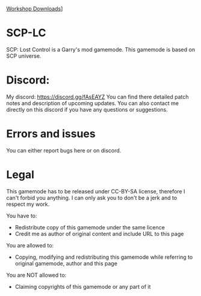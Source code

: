 [Workshop Downloads](https://img.shields.io/steam/downloads/2402059605)]
# SCP-LC
SCP: Lost Control is a Garry's mod gamemode. This gamemode is based on SCP universe.


# Discord:
My discord: https://discord.gg/fAsEAYZ
You can find there detailed patch notes and description of upcoming updates. You can also contact me directly on this discord if you have any questions or suggestions.

# Errors and issues
You can either report bugs here or on discord.

# Legal
This gamemode has to be released under CC-BY-SA license, therefore I can't forbid you anything. I can only ask you to don't be a jerk and to respect my work.

You have to:
* Redistribute copy of this gamemode under the same licence
* Credit me as author of original content and include URL to this page

You are allowed to:
* Copying, modifying and redistributing this gamemode while referring to original gamemode, author and this page

You are NOT allowed to:
* Claiming copyrights of this gamemode or any part of it
